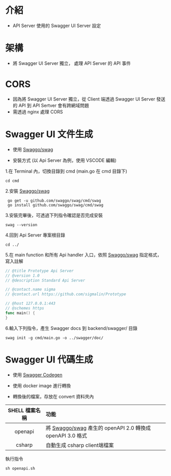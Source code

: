 # 介紹

- API Server 使用的 Swagger UI Server 設定

# 架構

- 將 Swagger UI Server 獨立， 處理 API Server 的 API 事件

# CORS

- 因為將 Swagger UI Server 獨立，從 Client 端透過 Swagger UI Server 發送的 API 到 API Sertver 會有跨網域問題
- 需透過 nginx 處理 CORS

# Swagger UI 文件生成

- 使用 [Swaggo/swag](https://github.com/swaggo/swag)

- 安裝方式 (以 Api Server 為例，使用 VSCODE 編輯)


1.在 Terminal 內，切換目錄到 cmd (main.go 在 cmd 目錄下)

```console
cd cmd
```

2.安裝 [Swaggo/swag](https://github.com/swaggo/swag)

```console
 go get -u github.com/swaggo/swag/cmd/swag 
 go install github.com/swaggo/swag/cmd/swag
```

3.安裝完畢後，可透過下列指令確認是否完成安裝

```console
swag --version
```

4.回到 Api Server 專案根目錄

```console
cd ../
```
 
5.在 main function 和所有 Api handler 入口，依照 [Swaggo/swag](https://github.com/swaggo/swag) 指定格式，寫入註解


```go
// @title Prototype Api Server
// @version 1.0
// @description Standard Api Server

// @contact.name sigma
// @contact.url https://github.com/sigmalin/Prototype

// @host 127.0.0.1:443
// @schemes https
func main() {
}
```

6.輸入下列指令，產生 Swagger docs 到 backend/swagger/ 目錄

```console
swag init -g cmd/main.go -o ../swagger/doc/
```

# Swagger UI 代碼生成

- 使用 [Swagger Codegen](https://github.com/swagger-api/swagger-codegen)

- 使用 docker image 進行轉換

- 轉換後的檔案，存放在 convert 資料夾內

| SHELL 檔案名稱 | 功能 |
|:-:|:--|
|openapi|將 [Swaggo/swag](https://github.com/swaggo/swag) 產生的 openAPI 2.0 轉換成 openAPI 3.0 格式|
|csharp|自動生成 csharp client端檔案|

執行指令

```console
sh openapi.sh
```

    
